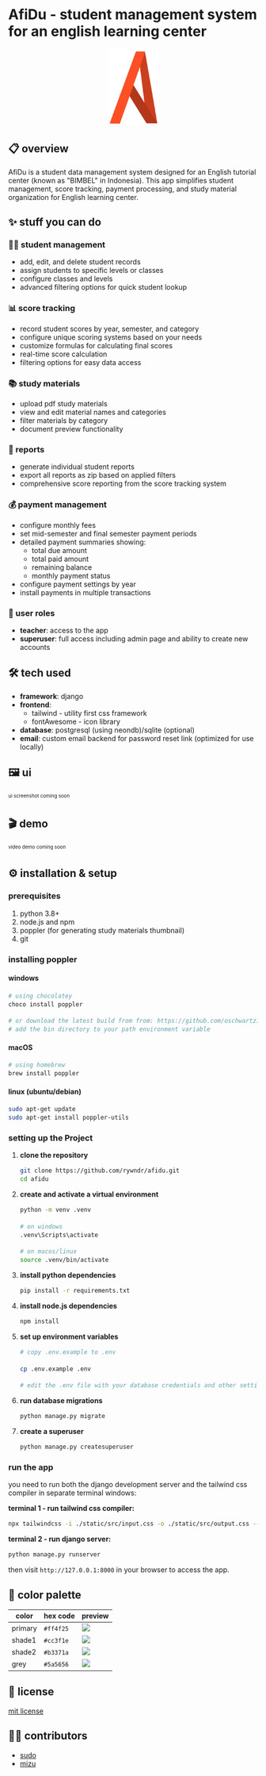# AfiDu - student management system for an english learning center

<p align="center">
  <img src="./src/static/images/afidu.png" alt="AfiDu Logo" width="101" height="154" />
</p>

## 📋 overview

AfiDu is a student data management system designed for an English tutorial center (known as "BIMBEL" in Indonesia). This app simplifies student management, score tracking, payment processing, and study material organization for English learning center.

## ✨ stuff you can do

### 👨‍🎓 student management

- add, edit, and delete student records
- assign students to specific levels or classes
- configure classes and levels
- advanced filtering options for quick student lookup

### 📊 score tracking

- record student scores by year, semester, and category
- configure unique scoring systems based on your needs
- customize formulas for calculating final scores
- real-time score calculation
- filtering options for easy data access

### 📚 study materials

- upload pdf study materials
- view and edit material names and categories
- filter materials by category
- document preview functionality

### 📝 reports

- generate individual student reports
- export all reports as zip based on applied filters
- comprehensive score reporting from the score tracking system

### 💰 payment management

- configure monthly fees
- set mid-semester and final semester payment periods
- detailed payment summaries showing:
  - total due amount
  - total paid amount
  - remaining balance
  - monthly payment status
- configure payment settings by year
- install payments in multiple transactions

### 👥 user roles

- **teacher**: access to the app
- **superuser**: full access including admin page and ability to create new accounts

## 🛠️ tech used

- **framework**: django
- **frontend**:
  - tailwind - utility first css framework
  - fontAwesome - icon library
- **database**: postgresql (using neondb)/sqlite (optional)
- **email**: custom email backend for password reset link (optimized for use locally)

## 🖼️ ui

<sub><sup>ui screenshot coming soon<sub><sup>

## 🎬 demo

<sub><sup>video demo coming soon<sub><sup>

## ⚙️ installation & setup

### prerequisites

1.  python 3.8+
2.  node.js and npm
3.  poppler (for generating study materials thumbnail)
4.  git

### installing poppler

#### windows

```bash
# using chocolatey
choco install poppler

# or download the latest build from from: https://github.com/oschwartz10612/poppler-windows/releases
# add the bin directory to your path environment variable

```

#### macOS

```bash
# using homebrew
brew install poppler

```

#### linux (ubuntu/debian)

```bash
sudo apt-get update
sudo apt-get install poppler-utils
```

### setting up the Project

1.  **clone the repository**

    ```bash
    git clone https://github.com/rywndr/afidu.git
    cd afidu
    ```

2.  **create and activate a virtual environment**

    ```bash
    python -m venv .venv

    # on windows
    .venv\Scripts\activate

    # on macos/linux
    source .venv/bin/activate
    ```

3.  **install python dependencies**

    ```bash
    pip install -r requirements.txt
    ```

4.  **install node.js dependencies**

    ```bash
    npm install
    ```

5.  **set up environment variables**

    ```bash
    # copy .env.example to .env

    cp .env.example .env

    # edit the .env file with your database credentials and other settings
    ```

6.  **run database migrations**

    ```bash
    python manage.py migrate
    ```

7.  **create a superuser**

    ```bash
    python manage.py createsuperuser
    ```

### run the app

you need to run both the django development server and the tailwind css compiler in separate terminal windows:

**terminal 1 - run tailwind css compiler:**

```bash
npx tailwindcss -i ./static/src/input.css -o ./static/src/output.css --watch
```

**terminal 2 - run django server:**

```bash
python manage.py runserver
```

then visit `http://127.0.0.1:8000` in your browser to access the app.

## 🎨 color palette

| color   | hex code  | preview                                                                               |
| ------- | --------- | ------------------------------------------------------------------------------------- |
| primary | `#ff4f25` | ![](https://img.shields.io/badge/-_-ff4f25?style=flat&labelColor=ff4f25&color=ff4f25) |
| shade1  | `#cc3f1e` | ![](https://img.shields.io/badge/-_-cc3f1e?style=flat&labelColor=cc3f1e&color=cc3f1e) |
| shade2  | `#b3371a` | ![](https://img.shields.io/badge/-_-b3371a?style=flat&labelColor=b3371a&color=b3371a) |
| grey    | `#5a5656` | ![](https://img.shields.io/badge/-_-5a5656?style=flat&labelColor=5a5656&color=5a5656) |

## 📄 license

[mit license](./LICENSE)

## 👨‍💻 contributors

- [sudo](https://github.com/rywndr)
- [mizu](https://github.com/Miizzuuu)
